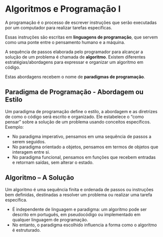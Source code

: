 # Algoritmos e Programação I

A programação é o processo de escrever instruções que serão executadas por um computador para realizar tarefas específicas.

Essas instruções são escritas em **linguagens de programação**, que servem como uma ponte entre o pensamento humano e a máquina.

A sequência de passos elaborada pelo programador para alcançar a solução de um problema é chamada de **algoritmo**. Existem diferentes estratégias/abordagens para expressar e organizar um algoritmo em código.

Estas abordagens recebem o nome de **paradigmas de programação**.


## Paradigma de Programação - Abordagem ou Estilo

Um paradigma de programação define o estilo, a abordagem e as diretrizes de como o código será escrito e organizado.
Ele estabelece o “como pensar” sobre a solução de um problema usando conceitos específicos.
Exemplo:

- No paradigma imperativo, pensamos em uma sequência de passos a serem seguidos.
- No paradigma orientado a objetos, pensamos em termos de objetos que interagem entre si.
- No paradigma funcional, pensamos em funções que recebem entradas e retornam saídas, sem alterar o estado.

## Algoritmo – A Solução

Um algoritmo é uma sequência finita e ordenada de passos ou instruções bem definidas, destinadas a resolver um problema ou realizar uma tarefa específica.

- É independente de linguagem e paradigma: um algoritmo pode ser descrito em português, em pseudocódigo ou implementado em qualquer linguagem de programação.
- No entanto, o paradigma escolhido influencia a forma como o algoritmo é estruturado.